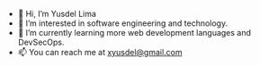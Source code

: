 - 👋 Hi, I’m Yusdel Lima
- 👀 I’m interested in software engineering and technology.
- 🌱 I’m currently learning more web development languages and DevSecOps.
- 📫 You can reach me at xyusdel@gmail.com

<!---
lima-yusdel/lima-yusdel is a ✨ special ✨ repository because its `README.md` (this file) appears on your GitHub profile.
You can click the Preview link to take a look at your changes.
--->
